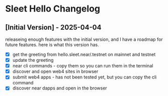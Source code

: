 # Sleet Hello Changelog







## [Initial Version] - 2025-04-04
releaseing enough features with the initial version, and I have a roadmap for future features.
here is what this version has.
- [x] get the greeting from hello.sleet.near/.testnet on mainnet and testnet
- [X] update the greeting
- [x] near cli commands - copy them so you can run them in the terminal
- [x] discover and open web4 sites in browser
- [x] submit web4 apps - has not been tested yet, but you can copy the cli command
- [x] discover near dapps and open in the browser